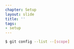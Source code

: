 ```yaml
---
chapter: Setup
layout: slide
title: ''
tags:
- setup
---
```



```bash
$ git config --list --[scope] 
```
